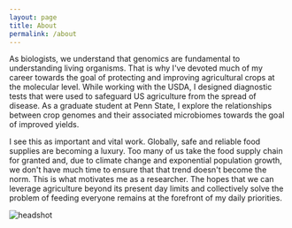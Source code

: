 ```yaml
---
layout: page
title: About
permalink: /about
---
```



As biologists, we understand that genomics are fundamental to understanding living organisms. That is why I've devoted much of my career towards the goal of protecting and improving agricultural crops at the molecular level. While working with the USDA, I designed diagnostic tests that were used to safeguard US agriculture from the spread of disease. As a graduate student at Penn State, I explore the relationships between crop genomes and their associated microbiomes towards the goal of improved yields.

I see this as important and vital work. Globally, safe and reliable food supplies are becoming a luxury. Too many of us take the food supply chain for granted and, due to climate change and exponential population growth, we don't have much time to ensure that that trend doesn't become the norm. This is what motivates me as a researcher. The hopes that we can leverage agriculture beyond its present day limits and collectively solve the problem of feeding everyone remains at the forefront of my daily priorities.

![headshot](https://user-images.githubusercontent.com/46527606/178636097-5b5e9a81-0ab6-43c6-84bb-6669202159b5.jpg)

